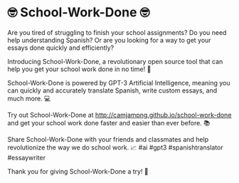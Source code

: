 # 🤓 School-Work-Done 🤓 

Are you tired of struggling to finish your school assignments? Do you need help understanding Spanish? Or are you looking for a way to get your essays done quickly and efficiently? 

Introducing School-Work-Done, a revolutionary open source tool that can help you get your school work done in no time! 🚀

School-Work-Done is powered by GPT-3 Artificial Intelligence, meaning you can quickly and accurately translate Spanish, write custom essays, and much more. 💻

Try out School-Work-Done at http://camjampng.github.io/school-work-done and get your school work done faster and easier than ever before. 📚

Share School-Work-Done with your friends and classmates and help revolutionize the way we do school work. 📈 #ai #gpt3 #spanishtranslator #essaywriter 

Thank you for giving School-Work-Done a try! 🙌
